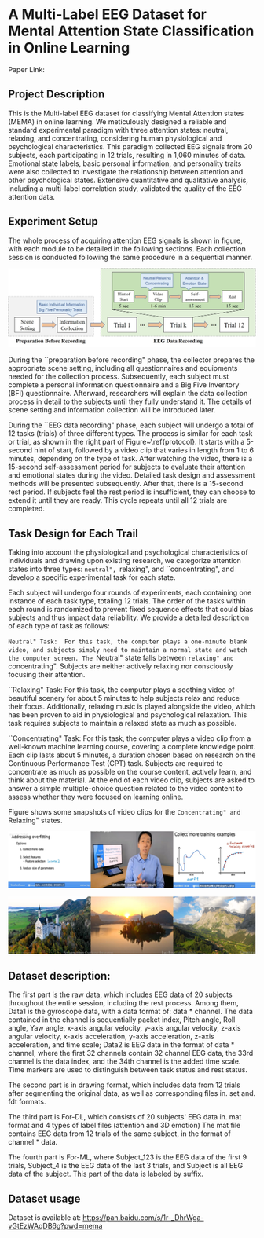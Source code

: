 # A Multi-Label EEG Dataset for Mental Attention State Classification in Online Learning
Paper Link: 

## Project Description
This is the Multi-label EEG dataset for classifying Mental Attention states (MEMA) in online learning. We meticulously designed a reliable and standard experimental paradigm with three attention states: neutral, relaxing, and concentrating, considering human physiological and psychological characteristics. This paradigm collected EEG signals from 20 subjects, each participating in 12 trials, resulting in 1,060 minutes of data. Emotional state labels, basic personal information, and personality traits were also collected to investigate the relationship between attention and other psychological states. Extensive quantitative and qualitative analysis, including a multi-label correlation study, validated the quality of the EEG attention data.

## Experiment Setup
The whole process of acquiring attention EEG signals is shown in figure, with each module to be detailed in the following sections. Each collection session is conducted following the same procedure in a sequential manner.

![image](procedure.jpg)

During the ``preparation before recording" phase, the collector prepares the appropriate scene setting, including all questionnaires and equipments needed for the collection process. Subsequently, each subject must complete a personal information questionnaire and a Big Five Inventory (BFI) questionnaire. Afterward, researchers will explain the data collection process in detail to the subjects until they fully understand it. The details of scene setting and information collection will be introduced later.

During the ``EEG data recording" phase, each subject will undergo a total of 12 tasks (trials) of three different types. The process is similar for each task or trial, as shown in the right part of Figure~\ref{protocol}. It starts with a 5-second hint of start, followed by a video clip that varies in length from 1 to 6 minutes, depending on the type of task. After watching the video, there is a 15-second self-assessment period for subjects to evaluate their attention and emotional states during the video. Detailed task design and assessment methods will be presented subsequently.
After that, there is a 15-second rest period. If subjects feel the rest period is insufficient, they can choose to extend it until they are ready. This cycle repeats until all 12 trials are completed.

## Task Design for Each Trail
Taking into account the physiological and psychological characteristics of individuals and drawing upon existing research, we categorize attention states into three types: ``neutral", ``relaxing", and ``concentrating", and develop a specific experimental task for each state.

Each subject will undergo four rounds of experiments, each containing one instance of each task type, totaling 12 trials. The order of the tasks within each round is randomized to prevent fixed sequence effects that could bias subjects and thus impact data reliability. We provide a detailed description of each type of task as follows:

``Neutral" Task:  For this task, the computer plays a one-minute blank video, and subjects simply need to maintain a normal state and watch the computer screen. The ``Neutral" state falls between ``relaxing" and ``concentrating". Subjects are neither actively relaxing nor consciously focusing their attention.

``Relaxing" Task: For this task, the computer plays a soothing video of beautiful scenery for about 5 minutes to help subjects relax and reduce their focus. Additionally, relaxing music is played alongside the video, which has been proven to aid in physiological and psychological relaxation. This task requires subjects to maintain a relaxed state as much as possible.

``Concentrating" Task: For this task, the computer plays a video clip from a well-known machine learning course, covering a complete knowledge point. Each clip lasts about 5 minutes, a duration chosen based on research on the Continuous Performance Test (CPT) task. Subjects are required to concentrate as much as possible on the course content, actively learn, and think about the material. At the end of each video clip, subjects are asked to answer a simple multiple-choice question related to the video content to assess whether they were focused on learning online. 

Figure shows some snapshots of video clips for the ``Concentrating" and ``Relaxing" states.

![image](video_atten.png)

![image](video_relax.png)

## Dataset description:

The first part is the raw data, which includes EEG data of 20 subjects throughout the entire session, including the rest process. Among them, Data1 is the gyroscope data, with a data format of: data * channel. The data contained in the channel is sequentially packet index, Pitch angle, Roll angle, Yaw angle, x-axis angular velocity, y-axis angular velocity, z-axis angular velocity, x-axis acceleration, y-axis acceleration, z-axis acceleration, and time scale; Data2 is EEG data in the format of data * channel, where the first 32 channels contain 32 channel EEG data, the 33rd channel is the data index, and the 34th channel is the added time scale. Time markers are used to distinguish between task status and rest status.

The second part is in drawing format, which includes data from 12 trials after segmenting the original data, as well as corresponding files in. set and. fdt formats.

The third part is For-DL, which consists of 20 subjects' EEG data in. mat format and 4 types of label files (attention and 3D emotion) The mat file contains EEG data from 12 trials of the same subject, in the format of channel * data.

The fourth part is For-ML, where Subject_123 is the EEG data of the first 9 trials, Subject_4 is the EEG data of the last 3 trials, and Subject is all EEG data of the subject. This part of the data is labeled by suffix.

## Dataset usage
Dataset is available at: https://pan.baidu.com/s/1r-_DhrWga-vGtEzWAqDB6g?pwd=mema 

